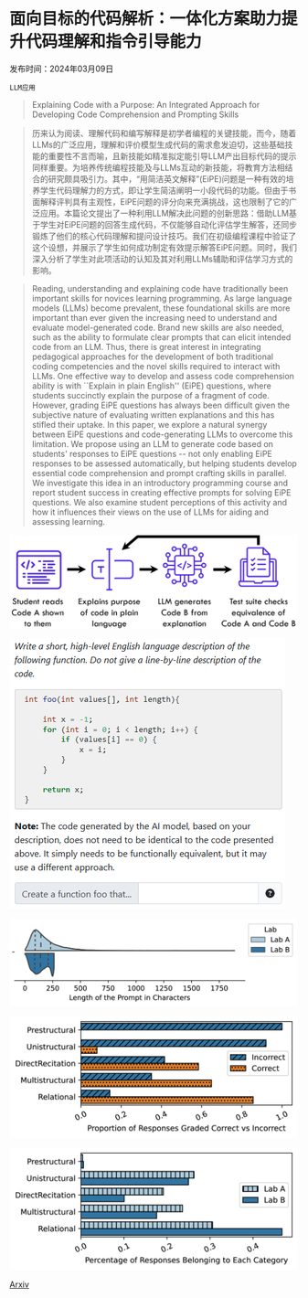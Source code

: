 # 面向目标的代码解析：一体化方案助力提升代码理解和指令引导能力

发布时间：2024年03月09日

`LLM应用`

> Explaining Code with a Purpose: An Integrated Approach for Developing Code Comprehension and Prompting Skills

> 历来认为阅读、理解代码和编写解释是初学者编程的关键技能，而今，随着LLMs的广泛应用，理解和评价模型生成代码的需求愈发迫切，这些基础技能的重要性不言而喻，且新技能如精准拟定能引导LLM产出目标代码的提示同样重要。为培养传统编程技能及与LLMs互动的新技能，将教育方法相结合的研究颇具吸引力。其中，“用简洁英文解释”(EiPE)问题是一种有效的培养学生代码理解力的方式，即让学生简洁阐明一小段代码的功能。但由于书面解释评判具有主观性，EiPE问题的评分向来充满挑战，这也限制了它的广泛应用。本篇论文提出了一种利用LLM解决此问题的创新思路：借助LLM基于学生对EiPE问题的回答生成代码，不仅能够自动化评估学生解答，还同步锻炼了他们的核心代码理解和提问设计技巧。我们在初级编程课程中验证了这个设想，并展示了学生如何成功制定有效提示解答EiPE问题。同时，我们深入分析了学生对此项活动的认知及其对利用LLMs辅助和评估学习方式的影响。

> Reading, understanding and explaining code have traditionally been important skills for novices learning programming. As large language models (LLMs) become prevalent, these foundational skills are more important than ever given the increasing need to understand and evaluate model-generated code. Brand new skills are also needed, such as the ability to formulate clear prompts that can elicit intended code from an LLM. Thus, there is great interest in integrating pedagogical approaches for the development of both traditional coding competencies and the novel skills required to interact with LLMs. One effective way to develop and assess code comprehension ability is with ``Explain in plain English'' (EiPE) questions, where students succinctly explain the purpose of a fragment of code. However, grading EiPE questions has always been difficult given the subjective nature of evaluating written explanations and this has stifled their uptake. In this paper, we explore a natural synergy between EiPE questions and code-generating LLMs to overcome this limitation. We propose using an LLM to generate code based on students' responses to EiPE questions -- not only enabling EiPE responses to be assessed automatically, but helping students develop essential code comprehension and prompt crafting skills in parallel. We investigate this idea in an introductory programming course and report student success in creating effective prompts for solving EiPE questions. We also examine student perceptions of this activity and how it influences their views on the use of LLMs for aiding and assessing learning.

![面向目标的代码解析：一体化方案助力提升代码理解和指令引导能力](../../../paper_images/2403.06050/schematic2.png)

![面向目标的代码解析：一体化方案助力提升代码理解和指令引导能力](../../../paper_images/2403.06050/pl_indexLastZero.png)

![面向目标的代码解析：一体化方案助力提升代码理解和指令引导能力](../../../paper_images/2403.06050/x1.png)

![面向目标的代码解析：一体化方案助力提升代码理解和指令引导能力](../../../paper_images/2403.06050/x2.png)

![面向目标的代码解析：一体化方案助力提升代码理解和指令引导能力](../../../paper_images/2403.06050/x3.png)

[Arxiv](https://arxiv.org/abs/2403.06050)